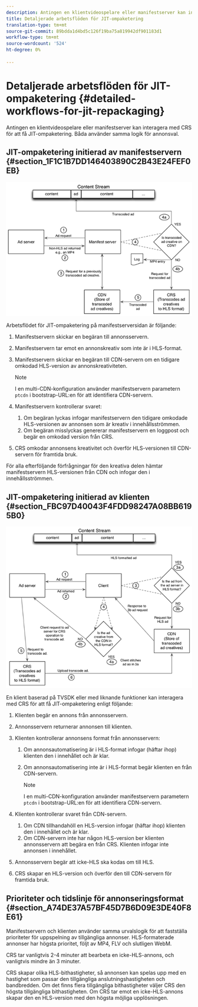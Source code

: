 ```yaml
---
description: Antingen en klientvideospelare eller manifestserver kan interagera med CRS för att få JIT-ompaketering. Båda använder samma logik för annonsval.
title: Detaljerade arbetsflöden för JIT-ompaketering
translation-type: tm+mt
source-git-commit: 89bdda1d4bd5c126f19ba75a819942df901183d1
workflow-type: tm+mt
source-wordcount: '524'
ht-degree: 0%

---
```



# Detaljerade arbetsflöden för JIT-ompaketering {#detailed-workflows-for-jit-repackaging}

Antingen en klientvideospelare eller manifestserver kan interagera med CRS för att få JIT-ompaketering. Båda använder samma logik för annonsval.

## JIT-ompaketering initierad av manifestservern {#section_1F1C1B7DD146403890C2B43E24FEF0EB}

![](assets/ssai_JIT-workflow_web.png)

Arbetsflödet för JIT-ompaketering på manifestserversidan är följande:

1. Manifestservern skickar en begäran till annonsservern.
1. Manifestservern tar emot en annonskreativ som inte är i HLS-format.
1. Manifestservern skickar en begäran till CDN-servern om en tidigare omkodad HLS-version av annonskreativiteten.

   >[!NOTE]
   >
   >I en multi-CDN-konfiguration använder manifestservern parametern `ptcdn` i bootstrap-URL:en för att identifiera CDN-servern.

1. Manifestservern kontrollerar svaret:

   1. Om begäran lyckas infogar manifestservern den tidigare omkodade HLS-versionen av annonsen som är kreativ i innehållsströmmen.
   1. Om begäran misslyckas genererar manifestservern en loggpost och begär en omkodad version från CRS.

1. CRS omkodar annonsens kreativitet och överför HLS-versionen till CDN-servern för framtida bruk.

För alla efterföljande förfrågningar för den kreativa delen hämtar manifestservern HLS-versionen från CDN och infogar den i innehållsströmmen.

## JIT-ompaketering initierad av klienten {#section_FBC97D40043F4FDD98247A08BB6195B0}

<!--<a id="fig_hkn_ndt_3z"></a>-->

![](assets/ssai_JIT-workflow_client_web.png)

En klient baserad på TVSDK eller med liknande funktioner kan interagera med CRS för att få JIT-ompaketering enligt följande:

1. Klienten begär en annons från annonsservern.
1. Annonsservern returnerar annonsen till klienten.
1. Klienten kontrollerar annonsens format från annonsservern:

   1. Om annonsautomatisering är i HLS-format infogar (häftar ihop) klienten den i innehållet och är klar.
   1. Om annonsautomatisering inte är i HLS-format begär klienten en från CDN-servern.

      >[!NOTE]
      >
      >I en multi-CDN-konfiguration använder manifestservern parametern `ptcdn` i bootstrap-URL:en för att identifiera CDN-servern.

1. Klienten kontrollerar svaret från CDN-servern.

   1. Om CDN tillhandahöll en HLS-version infogar (häftar ihop) klienten den i innehållet och är klar.
   1. Om CDN-servern inte har någon HLS-version ber klienten annonsservern att begära en från CRS. Klienten infogar inte annonsen i innehållet.

1. Annonsservern begär att icke-HLS ska kodas om till HLS.
1. CRS skapar en HLS-version och överför den till CDN-servern för framtida bruk.

## Prioriteter och tidslinje för annonseringsformat {#section_A74DE37A57BF45D7B6D09E3DE40F8E61}

Manifestservern och klienten använder samma urvalslogik för att fastställa prioriteter för uppspelning av tillgängliga annonser. HLS-formaterade annonser har högsta prioritet, följt av MP4, FLV och slutligen WebM.

CRS tar vanligtvis 2-4 minuter att bearbeta en icke-HLS-annons, och vanligtvis mindre än 3 minuter.

CRS skapar olika HLS-bithastigheter, så annonsen kan spelas upp med en hastighet som passar den tillgängliga anslutningshastigheten och bandbredden. Om det finns flera tillgängliga bithastigheter väljer CRS den högsta tillgängliga bithastigheten. Om CRS tar emot en icke-HLS-annons skapar den en HLS-version med den högsta möjliga upplösningen.